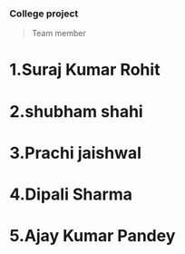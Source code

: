 ### College project
> Team member
 # 1.Suraj Kumar Rohit
 # 2.shubham shahi
 # 3.Prachi jaishwal
 # 4.Dipali Sharma
 # 5.Ajay Kumar Pandey

